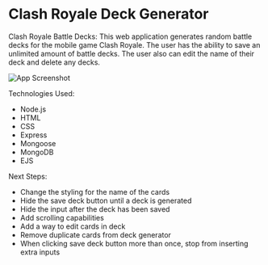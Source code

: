 # Clash Royale Deck Generator

Clash Royale Battle Decks: This web application generates random battle decks for the mobile game Clash Royale. The user has the ability to save an unlimited amount of battle decks. The user also can edit the name of their deck and delete any decks.

![App Screenshot]("/public/app-screenshot.png")

Technologies Used:

- Node.js
- HTML
- CSS
- Express
- Mongoose
- MongoDB
- EJS

<Getting Started: In this section include the link to your deployed app and any instructions you deem important>

Next Steps:

- Change the styling for the name of the cards
- Hide the save deck button until a deck is generated
- Hide the input after the deck has been saved
- Add scrolling capabilities
- Add a way to edit cards in deck
- Remove duplicate cards from deck generator
- When clicking save deck button more than once, stop from inserting extra inputs
